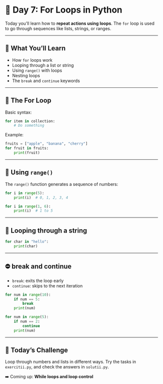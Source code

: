 # 🔁 Day 7: For Loops in Python

Today you'll learn how to **repeat actions using loops**. The `for` loop is used to go through sequences like lists, strings, or ranges.

---

## 🧠 What You’ll Learn
- How `for` loops work
- Looping through a list or string
- Using `range()` with loops
- Nesting loops
- The `break` and `continue` keywords

---

## 🔄 The For Loop

Basic syntax:

```python
for item in collection:
    # Do something
```

Example:

```python
fruits = ["apple", "banana", "cherry"]
for fruit in fruits:
    print(fruit)
```

---

## 🔢 Using `range()`

The `range()` function generates a sequence of numbers:

```python
for i in range(5):
    print(i)  # 0, 1, 2, 3, 4
```

```python
for i in range(1, 6):
    print(i)  # 1 to 5
```

---

## 🔁 Looping through a string

```python
for char in "hello":
    print(char)
```

---

## ⛔ break and continue

- `break`: exits the loop early
- `continue`: skips to the next iteration

```python
for num in range(10):
    if num == 5:
        break
    print(num)
```

```python
for num in range(5):
    if num == 2:
        continue
    print(num)
```

---

## 🎯 Today’s Challenge

Loop through numbers and lists in different ways. Try the tasks in `exercitii.py`, and check the answers in `solutii.py`.

➡️ Coming up: **While loops and loop control**
